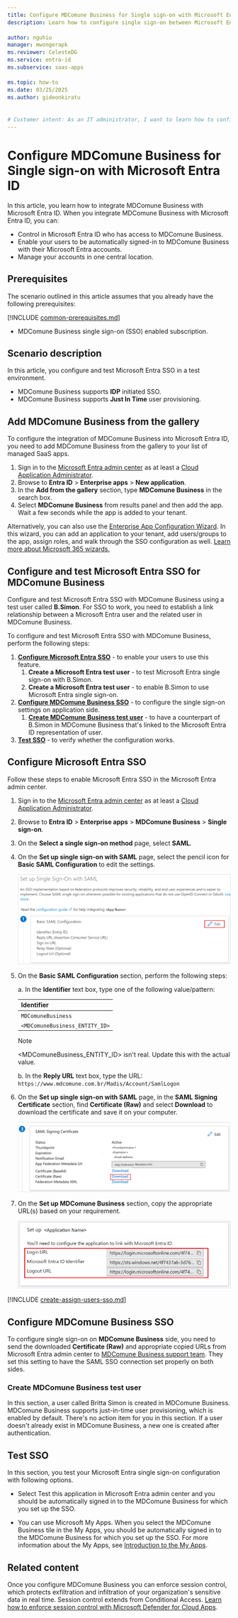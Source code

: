 ```yaml
---
title: Configure MDComune Business for Single sign-on with Microsoft Entra ID
description: Learn how to configure single sign-on between Microsoft Entra ID and MDComune Business.

author: nguhiu
manager: mwongerapk
ms.reviewer: CelesteDG
ms.service: entra-id
ms.subservice: saas-apps

ms.topic: how-to
ms.date: 03/25/2025
ms.author: gideonkiratu


# Customer intent: As an IT administrator, I want to learn how to configure single sign-on between Microsoft Entra ID and MDComune Business so that I can control who has access to MDComune Business, enable automatic sign-in with Microsoft Entra accounts, and manage my accounts in one central location.
---
```


# Configure MDComune Business for Single sign-on with Microsoft Entra ID

In this article,  you learn how to integrate MDComune Business with Microsoft Entra ID. When you integrate MDComune Business with Microsoft Entra ID, you can:

* Control in Microsoft Entra ID who has access to MDComune Business.
* Enable your users to be automatically signed-in to MDComune Business with their Microsoft Entra accounts.
* Manage your accounts in one central location.

## Prerequisites
The scenario outlined in this article assumes that you already have the following prerequisites:

[!INCLUDE [common-prerequisites.md](~/identity/saas-apps/includes/common-prerequisites.md)]
* MDComune Business single sign-on (SSO) enabled subscription.

## Scenario description

In this article,  you configure and test Microsoft Entra SSO in a test environment.

* MDComune Business supports **IDP** initiated SSO.
* MDComune Business supports **Just In Time** user provisioning.

## Add MDComune Business from the gallery

To configure the integration of MDComune Business into Microsoft Entra ID, you need to add MDComune Business from the gallery to your list of managed SaaS apps.

1. Sign in to the [Microsoft Entra admin center](https://entra.microsoft.com) as at least a [Cloud Application Administrator](~/identity/role-based-access-control/permissions-reference.md#cloud-application-administrator).
1. Browse to **Entra ID** > **Enterprise apps** > **New application**.
1. In the **Add from the gallery** section, type **MDComune Business** in the search box.
1. Select **MDComune Business** from results panel and then add the app. Wait a few seconds while the app is added to your tenant.

Alternatively, you can also use the [Enterprise App Configuration Wizard](https://portal.office.com/AdminPortal/home?Q=Docs#/azureadappintegration). In this wizard, you can add an application to your tenant, add users/groups to the app, assign roles, and walk through the SSO configuration as well. [Learn more about Microsoft 365 wizards.](/microsoft-365/admin/misc/azure-ad-setup-guides)

## Configure and test Microsoft Entra SSO for MDComune Business

Configure and test Microsoft Entra SSO with MDComune Business using a test user called **B.Simon**. For SSO to work, you need to establish a link relationship between a Microsoft Entra user and the related user in MDComune Business.

To configure and test Microsoft Entra SSO with MDComune Business, perform the following steps:

1. **[Configure Microsoft Entra SSO](#configure-microsoft-entra-sso)** - to enable your users to use this feature.
    1. **Create a Microsoft Entra test user** - to test Microsoft Entra single sign-on with B.Simon.
    1. **Create a Microsoft Entra test user** - to enable B.Simon to use Microsoft Entra single sign-on.
1. **[Configure MDComune Business SSO](#configure-mdcomune-business-sso)** - to configure the single sign-on settings on application side.
    1. **[Create MDComune Business test user](#create-mdcomune-business-test-user)** - to have a counterpart of B.Simon in MDComune Business that's linked to the Microsoft Entra ID representation of user.
1. **[Test SSO](#test-sso)** - to verify whether the configuration works.

## Configure Microsoft Entra SSO

Follow these steps to enable Microsoft Entra SSO in the Microsoft Entra admin center.

1. Sign in to the [Microsoft Entra admin center](https://entra.microsoft.com) as at least a [Cloud Application Administrator](~/identity/role-based-access-control/permissions-reference.md#cloud-application-administrator).
1. Browse to **Entra ID** > **Enterprise apps** > **MDComune Business** > **Single sign-on**.
1. On the **Select a single sign-on method** page, select **SAML**.
1. On the **Set up single sign-on with SAML** page, select the pencil icon for **Basic SAML Configuration** to edit the settings.

   ![Screenshot shows how to edit Basic SAML Configuration.](common/edit-urls.png "Basic Configuration")

1. On the **Basic SAML Configuration** section, perform the following steps:

    a. In the **Identifier** text box, type one of the following value/pattern:

    | **Identifier** |
    |------------|
    | `MDComuneBusiness`|
    | `<MDComuneBusiness_ENTITY_ID>`|

    > [!NOTE]
    > <MDComuneBusiness_ENTITY_ID> isn't real. Update this with the actual value.

    b. In the **Reply URL** text box, type the URL:
    `https://www.mdcomune.com.br/Madis/Account/SamlLogon`

1. On the **Set up single sign-on with SAML** page, in the **SAML Signing Certificate** section, find **Certificate (Raw)** and select **Download** to download the certificate and save it on your computer.

	![Screenshot shows the Certificate download link.](common/certificateraw.png "Certificate")

1. On the **Set up MDComune Business** section, copy the appropriate URL(s) based on your requirement.

	![Screenshot shows to copy configuration URLs.](common/copy-configuration-urls.png "Metadata")

[!INCLUDE [create-assign-users-sso.md](~/identity/saas-apps/includes/create-assign-users-sso.md)]

## Configure MDComune Business SSO

To configure single sign-on on **MDComune Business** side, you need to send the downloaded **Certificate (Raw)** and appropriate copied URLs from Microsoft Entra admin center to [MDComune Business support team](mailto:madis@madis.com.br). They set this setting to have the SAML SSO connection set properly on both sides.

### Create MDComune Business test user

In this section, a user called Britta Simon is created in MDComune Business. MDComune Business supports just-in-time user provisioning, which is enabled by default. There's no action item for you in this section. If a user doesn't already exist in MDComune Business, a new one is created after authentication.

## Test SSO 

In this section, you test your Microsoft Entra single sign-on configuration with following options.
 
* Select Test this application in Microsoft Entra admin center and you should be automatically signed in to the MDComune Business for which you set up the SSO.
 
* You can use Microsoft My Apps. When you select the MDComune Business tile in the My Apps, you should be automatically signed in to the MDComune Business for which you set up the SSO. For more information about the My Apps, see [Introduction to the My Apps](https://support.microsoft.com/account-billing/sign-in-and-start-apps-from-the-my-apps-portal-2f3b1bae-0e5a-4a86-a33e-876fbd2a4510).

## Related content

Once you configure MDComune Business you can enforce session control, which protects exfiltration and infiltration of your organization's sensitive data in real time. Session control extends from Conditional Access. [Learn how to enforce session control with Microsoft Defender for Cloud Apps](/cloud-app-security/proxy-deployment-any-app).